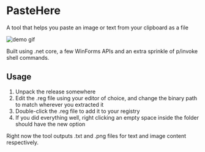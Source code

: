 # PasteHere
A tool that helps you paste an image or text from your clipboard as a file

![demo gif](https://github.com/tomzorz/PasteHere/raw/master/demo.gif)

Built using .net core, a few WinForms APIs and an extra sprinkle of p/invoke shell commands. 

## Usage

1. Unpack the release somewhere
2. Edit the .reg file using your editor of choice, and change the binary path to match wherever you extracted it
3. Double-click the .reg file to add it to your registry
4. If you did everything well, right clicking an empty space inside the folder should have the new option

Right now the tool outputs .txt and .png files for text and image content respectively.